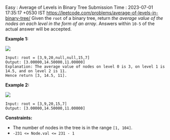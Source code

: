 Easy : Average of Levels in Binary Tree
Submission Time : 2023-07-01 17:35:17 +0530 IST
https://leetcode.com/problems/average-of-levels-in-binary-tree/
Given the `root` of a binary tree, return _the average value of the nodes on each level in the form of an array_. Answers within `10-5` of the actual answer will be accepted.

**Example 1:**

![](https://assets.leetcode.com/uploads/2021/03/09/avg1-tree.jpg)

```
Input: root = [3,9,20,null,null,15,7]
Output: [3.00000,14.50000,11.00000]
Explanation: The average value of nodes on level 0 is 3, on level 1 is 14.5, and on level 2 is 11.
Hence return [3, 14.5, 11].

```

**Example 2:**

![](https://assets.leetcode.com/uploads/2021/03/09/avg2-tree.jpg)

```
Input: root = [3,9,20,15,7]
Output: [3.00000,14.50000,11.00000]

```

**Constraints:**

- The number of nodes in the tree is in the range `[1, 104]`.
- `-231 <= Node.val <= 231 - 1`
